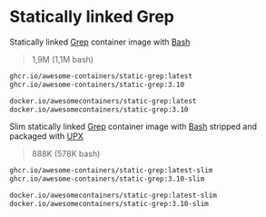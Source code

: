 # Statically linked Grep

Statically linked [Grep] container image with [Bash]

> 1,9M (1,1M bash)

```bash
ghcr.io/awesome-containers/static-grep:latest
ghcr.io/awesome-containers/static-grep:3.10

docker.io/awesomecontainers/static-grep:latest
docker.io/awesomecontainers/static-grep:3.10
```

Slim statically linked [Grep] container image with [Bash] stripped and
packaged with [UPX]

> 888K (578K bash)

```bash
ghcr.io/awesome-containers/static-grep:latest-slim
ghcr.io/awesome-containers/static-grep:3.10-slim

docker.io/awesomecontainers/static-grep:latest-slim
docker.io/awesomecontainers/static-grep:3.10-slim
```

[Grep]: https://www.gnu.org/software/grep/
[Bash]: https://github.com/awesome-containers/static-bash
[UPX]: https://upx.github.io/

<!--
```bash
image="localhost/${PWD##*/}"

podman build -t "$image:latest" .
podman build -t "$image:latest-slim" -f Containerfile-slim \
  --build-arg STATIC_GREP_IMAGE="$image" \
  --build-arg STATIC_GREP_VERSION=latest --no-cache .

echo "$image:latest"
podman inspect "$image:latest" | jq '.[].Size' | numfmt --to=iec
echo "$image:latest-slim"
podman inspect "$image:latest-slim" | jq '.[].Size' | numfmt --to=iec

```
-->

